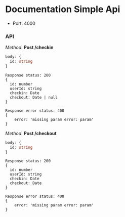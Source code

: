 # Documentation Simple Api

- Port: 4000

### API

_Method_: **Post /checkin**

```typescript
body: {
  id: string
}
```

```
Response status: 200
{
  id: number
  userId: string
  checkin: Date
  checkout: Date | null
}
```

```
Response error status: 400
{
    error: 'missing param error: param'
}
```

_Method_: **Post /checkout**

```typescript
body: {
  id: string
}
```

```
Response status: 200
{
  id: number
  userId: string
  checkin: Date
  checkout: Date
}
```

```
Response error status: 400
{
    error: 'missing param error: param'
}
```
